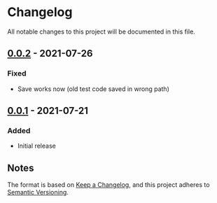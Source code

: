 # Changelog
All notable changes to this project will be documented in this file.

## [0.0.2] - 2021-07-26
### Fixed
- Save works now  (old test code saved in wrong path)


## [0.0.1] - 2021-07-21
### Added
- Initial release

## Notes
The format is based on [Keep a Changelog](https://keepachangelog.com/en/1.0.0/),
and this project adheres to [Semantic Versioning](https://semver.org/spec/v2.0.0.html).
<!--### Official Rigify Info-->

[0.0.2]:https://github.com/schroef/Save-Custom-Weight-Paint-Presets/releases/tag/v0.0.2
[0.0.1]:https://github.com/schroef/Save-Custom-Weight-Paint-Presets/releases/tag/v0.0.1